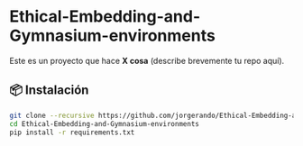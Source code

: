 # Ethical-Embedding-and-Gymnasium-environments

Este es un proyecto que hace **X cosa** (describe brevemente tu repo aquí).

## 📦 Instalación

```bash
git clone --recursive https://github.com/jorgerando/Ethical-Embedding-and-Gymnasium-environments.git
cd Ethical-Embedding-and-Gymnasium-environments
pip install -r requirements.txt
```

